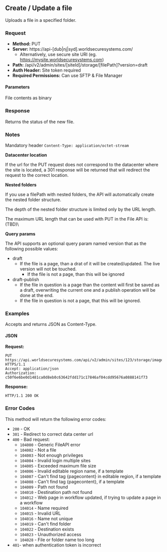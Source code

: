 ## Create / Update a file

Uploads a file in a specified folder.

### Request

* **Method:** PUT
* **Server:** https://api-[dub|nj|syd].worldsecuresystems.com/
  * Alternatively, use secure site URI (eg. https://mysite.worldsecuresystems.com)
* **Path:** /api/v2/admin/sites/[siteId]/storage/[filePath]?version=draft
* **Auth Header:** Site token required
* **Required Permissions:** Can use SFTP & File Manager

#### Parameters ####

File contents as binary

### Response

Returns the status of the new file.

### Notes

Mandatory header `Content-Type: application/octet-stream`

**Datacenter location**

If the url for the PUT request does not correspond to the datacenter where the site is located, a 301 response will be returned that will redirect the request to the correct location. 

**Nested folders**

If you use a filePath with nested folders, the API will automatically create the nested folder structure.

The depth of the nested folder structure is limited only by the URL length.

The maximum URL length that can be used with PUT in the File API is: (TBD)\

**Query params**
 
The API supports an optional query param named version that as the following possible values:

* draft
  * If the file is a page, than a drat of it will be created/updated. The live version will not be touched.
	* If the file is not a page, than this will be ignored
* draft-publish
	* If the file in question is a page than the content will first be saved as a draft, overwriting the current one and a publish operation will be done at the end.
	* If the file in question is not a page, that this will be ignored. 

### Examples

Accepts and returns JSON as Content-Type.

#### JSON

**Request:**
~~~
PUT https://api.worldsecuresystems.com/api/v2/admin/sites/123/storage/images/cat.jpg HTTPS/1.1
Accept: application/json
Authorization: c50f6e6be0d1481ca0d8eb0c63642fdd171c17846af04cdd95676a0888141f73
~~~

**Response:**
~~~
HTTP/1.1 200 OK
~~~

### Error Codes

This method will return the following error codes:

* `200` - OK
* `301` - Redirect to correct data center url
* `400` - Bad request:
	* `104000` - Generic FileAPI error
	* `104002` - Not a file
	* `104003` - Not enough privileges 
	* `104004` - Invalid login multiple sites 
	* `104005` - Exceeded maximum file size 
	* `104006` - Invalid editable region name, if a template 
	* `104007` - Can't find tag {pagecontent} in editable region, if a template 
	* `104008` - Can't find tag {pagecontent}, if a template 
	* `104009` - Path not found
	* `104010` - Destination path not found 
	* `104012` - Web page in workflow updated, if trying to update a page in a workflow 
	* `104014` - Name required
	* `104015` - Invalid URL 
	* `104016` - Name not unique 
	* `104019` - Can't find folder 
	* `104022` - Destination exists 
	* `104023` - Unauthorized access 
	* `104028` - File or folder name too long 
* `401`- when authentication token is incorrect
